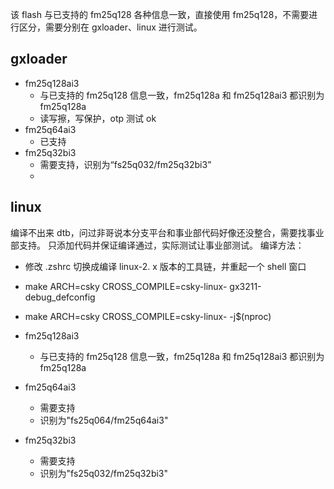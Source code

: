 
该 flash 与已支持的 fm25q128 各种信息一致，直接使用 fm25q128，不需要进行区分，需要分别在 gxloader、linux 进行测试。

## gxloader

- fm25q128ai3
	- 与已支持的 fm25q128 信息一致，fm25q128a 和 fm25q128ai3 都识别为 fm25q128a
	- 读写擦，写保护，otp 测试 ok
- fm25q64ai3
	- 已支持
- fm25q32bi3
	- 需要支持，识别为“fs25q032/fm25q32bi3”
	- 






## linux

编译不出来 dtb，问过非哥说本分支平台和事业部代码好像还没整合，需要找事业部支持。
只添加代码并保证编译通过，实际测试让事业部测试。
编译方法：
- 修改 .zshrc 切换成编译 linux-2. x 版本的工具链，并重起一个 shell 窗口
- make ARCH=csky CROSS_COMPILE=csky-linux- gx3211-debug_defconfig
- make ARCH=csky CROSS_COMPILE=csky-linux- -j$(nproc)

- fm25q128ai3
	- 与已支持的 fm25q128 信息一致，fm25q128a 和 fm25q128ai3 都识别为 fm25q128a
- fm25q64ai3
	- 需要支持
	- 识别为"fs25q064/fm25q64ai3"
- fm25q32bi3
	- 需要支持
	- 识别为"fs25q032/fm25q32bi3"

